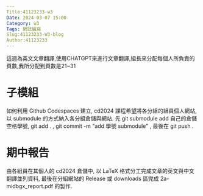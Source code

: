 ```yaml
---
Title:41123233-w3
Date: 2024-03-07 15:00
Category: w3
Tags: 網誌編寫
Slug:41123233-W3-blog
Author:41123233
---
```


這週為英文文章翻譯,使用CHATGPT來進行文章翻譯,組長來分配每個人所負責的頁數,我所分配到頁數是21~31

<!-- PELICAN_END_SUMMARY -->

# 子模組
如何利用 Github Codespaces 建立, cd2024 課程希望將各分組的組員個人網站, 以 submodule 的方式納入各分組倉儲與網站. 先 git submodule add 自己的倉儲空格學號, git add . , git commit -m "add 學號 submodule" , 最後在 git push .

# 期中報告
由各組員在其個人的 cd2024 倉儲中, 以 LaTeX 格式分工完成文章的英文與中文翻譯並列資料, 最後在分組網站的 Release 或 downloads 區完成 2a-midbgx_report.pdf 的製作.